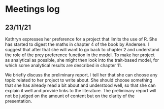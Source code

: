 # Meetings log

## 23/11/21

Kathryn expresses her preference for a project that limits the use of R. 
She has started to digest the maths in chapter 4 of the book by Andersen.
I suggest that after that she will want to go back to chapter 2 and
understand the role of the prey preference function in the model. 
To make her project as analytical as possible, she might then look into
the trait-based model, for which some analytical results are described
in chapter 11. 

We briefly discuss the preliminary report. I tell her that she can choose
any topic related to her project to write about. She should choose
something that she has already read a bit about and understood well, so
that she can explain it well and provide links to the literature. The
preliminary report will not be judged on the amount of content but on
the clarity of the presentation.

